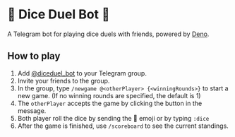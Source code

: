 # 🎲 Dice Duel Bot 🎲

A Telegram bot for playing dice duels with friends, powered by [Deno](https://deno.com/).

## How to play

1. Add [@diceduel_bot](https://t.me/diceduel_bot) to your Telegram group.
2. Invite your friends to the group.
3. In the group, type `/newgame @<otherPlayer> {<winningRounds>}` to start a new game. (If no winning rounds are specified, the default is 1)
4. The `otherPlayer` accepts the game by clicking the button in the message.
5. Both player roll the dice by sending the 🎲 emoji or by typing `:dice`
6. After the game is finished, use `/scoreboard` to see the current standings.
